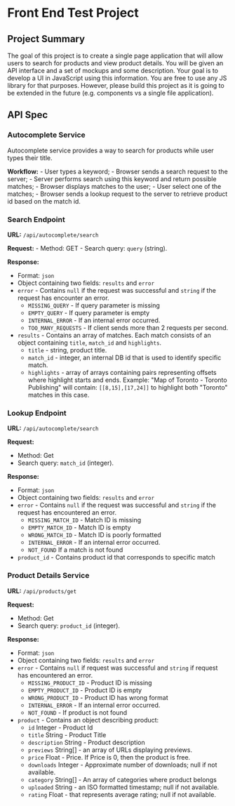 # Front End Test Project

## Project Summary
The goal of this project is to create a single page application that will allow users to search for products and view product details.
You will be given an API interface and a set of mockups and some description. Your goal is to develop a UI in JavaScript using this information.
You are free to use any JS library for that purposes. However, please build this project as it is going to be extended in the future (e.g. components vs a single file application).


## API Spec
### Autocomplete Service
Autocomplete service provides a way to search for products while user types their title.
 
**Workflow:**
    - User types a keyword;
    - Browser sends a search request to the server;
    - Server performs search using this keyword and return possible matches;
    - Browser displays matches to the user;
    - User select one of the matches;
    - Browser sends a lookup request to the server to retrieve product id based on the match id.

### Search Endpoint
**URL:** `/api/autocomplete/search`

**Request:** 
    - Method: GET
    - Search query: `query` (string).

**Response:**
 - Format: `json`
 - Object containing two fields: `results` and `error`
 - `error` - Contains `null` if the request was successful and `string` if the request has encounter an error.
    - `MISSING_QUERY` - If query parameter is missing
    - `EMPTY_QUERY` - If query parameter is empty
    - `INTERNAL_ERROR` - If an internal error occurred.
    - `TOO_MANY_REQUESTS` - If client sends more than 2 requests per second.
 - `results` - Contains an array of matches. Each match consists of an object containing `title`, `match_id` and `highlights`.
    - `title` - string, product title.
    - `match_id` - integer, an internal DB id that is used to identify specific match.
    - `highlights` - array of arrays containing pairs representing offsets where highlight starts and ends. Example: "Map of Toronto - Toronto Publishing" will contain: `[[8,15],[17,24]]` to highlight both "Toronto" matches in this case.

### Lookup Endpoint
**URL:** `/api/autocomplete/search`

**Request:** 
 - Method: Get
 - Search query: `match_id` (integer).
 
**Response:**
 - Format: `json`
 - Object containing two fields: `results` and `error`
 - `error` - Contains `null` if the request was successful and `string` if the request has encountered an error.
    - `MISSING_MATCH_ID` - Match ID is missing
    - `EMPTY_MATCH_ID` - Match ID is empty
    - `WRONG_MATCH_ID` - Match ID is poorly formatted
    - `INTERNAL_ERROR` - If an internal error occurred.
    - `NOT_FOUND` If a match is not found
 - `product_id` - Contains product id that corresponds to specific match

### Product Details Service

**URL:** `/api/products/get`

**Request:** 
 - Method: Get
 - Search query: `product_id` (integer).
 
**Response:**
 - Format: `json`
 - Object containing two fields: `results` and `error`
 - `error` - Contains `null` if request was successful and `string` if request has encountered an error.
    - `MISSING_PRODUCT_ID` - Product ID is missing
    - `EMPTY_PRODUCT_ID` - Product ID is empty
    - `WRONG_PRODUCT_ID` - Product ID has wrong format
    - `INTERNAL_ERROR` - If an internal error occurred.
    - `NOT_FOUND` - If product is not found
 - `product` - Contains an object describing product:
    - `id` Integer - Product Id
    - `title` String - Product Title
    - `description` String - Product description
    - `previews` String[] - an array of URLs displaying previews.
    - `price` Float - Price. If Price is 0, then the product is free.
    - `downloads` Integer - Approximate number of downloads; null if not available.
    - `category` String[] - An array of categories where product belongs
    - `uploaded` String - an ISO formatted timestamp; null if not available.
    - `rating` Float - that represents average rating; null if not available.


